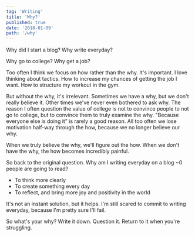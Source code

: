```yaml
---
tag: 'Writing'
title: 'Why?'
published: true
date: '2018-01-09'
path: '/why'
---
```


Why did I start a blog?  Why write everyday?

Why go to college? Why get a job?

Too often I think we focus on how rather than the why.  It's important.  I love thinking about tactics. How to increase my chances of getting the job I want.  How to structure my workout in the gym.

But without the why, it's irrelevant.  Sometimes we have a why, but we don't really believe it.  Other times we've never even bothered to ask why.  The reason I often question the value of college is not to convince people to not go to college, but to convince them to truly examine the why. "Because everyone else is doing it" is rarely a good reason. All too often we lose motivation half-way through the how, because we no longer believe our why.

When we truly believe the why, we'll figure out the how.  When we don't have the why, the how becomes incredibly painful.

So back to the original question.  Why am I writing everyday on a blog ~0 people are going to read?

* To think more clearly
* To create something every day
* To reflect, and bring more joy and positivity in the world

It's not an instant solution, but it helps.  I'm still scared to commit to writing everyday, because I'm pretty sure I'll fail.

So what's your why?  Write it down.  Question it.  Return to it when you're struggling.
